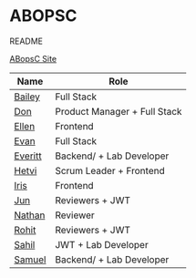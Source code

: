 # ABOPSC

README

[ABopsC Site](https://dontran15.github.io/frontend-abopsc/)

|Name|Role|
|-|-|
|[Bailey](github.com/)|Full Stack|
|[Don](github.com/)|Product Manager + Full Stack|
|[Ellen](github.com/)|Frontend|
|[Evan](github.com/)|Full Stack|
|[Everitt](github.com/)|Backend/ + Lab Developer|
|[Hetvi](github.com/)|Scrum Leader + Frontend|
|[Iris](github.com/)|Frontend|
|[Jun](github.com/)|Reviewers + JWT|
|[Nathan](github.com/)|Reviewer|
|[Rohit](github.com/)|Reviewers + JWT|
|[Sahil](github.com/)|JWT + Lab Developer|
|[Samuel](github.com/)|Backend/ + Lab Developer||
